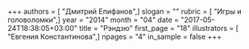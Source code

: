 +++
authors = [ "Дмитрий Епифанов",]
slogan = ""
rubric = [ "Игры и головоломки",]
year = "2014"
month = "04"
date = "2017-05-24T18:38:05+03:00"
title = "Рэндзю"
first_page = "18"
illustrators = [ "Евгения Константинова",]
npages = "4"
in_sample = false
+++
